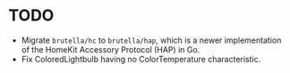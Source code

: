 # TODO

- Migrate `brutella/hc` to `brutella/hap`, which is a newer implementation of the HomeKit Accessory Protocol (HAP) in Go.
- Fix ColoredLightbulb having no ColorTemperature characteristic.


